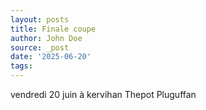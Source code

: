 ```yaml
---
layout: posts
title: Finale coupe
author: John Doe
source: _post
date: '2025-06-20'
tags:
---
```

vendredi 20 juin à kervihan Thepot Pluguffan
